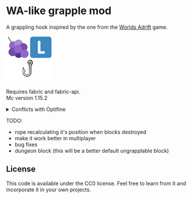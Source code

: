 # WA-like grapple mod

A grappling hook inspired by the one from the [Worlds Adrift](https://www.worldsadrift.com/) game.

![GitHub Logo](https://github.com/Azim-D3Tm/WAGrappleMod/raw/master/src/main/resources/assets/wagrapple/icon.png)

Requires fabric and fabric-api.\
Mc version 1.15.2
<details><summary>Conflicts with Optifine</summary><p>
  More like Opti<strong>Bad</strong></p></details>

TODO:
* rope recalculating it's position when blocks destroyed
* make it work better in multiplayer
* bug fixes
* dungeon block (this will be a better default ungrapplable block)


## License

This code is available under the CC0 license. Feel free to learn from it and incorporate it in your own projects.
